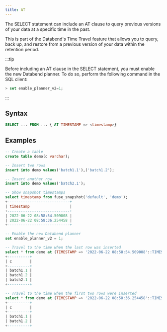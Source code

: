 ```yaml
---
title: AT
---
```


The SELECT statement can include an AT clause to query previous versions of your data at a specific time in the past.

This is part of the Databend's Time Travel feature that allows you to query, back up, and restore from a previous version of your data within the retention period.

:::tip

Before including an AT clause in the SELECT statement, you must enable the new Databend planner. To do so, perform the following command in the SQL client:

```sql
> set enable_planner_v2=1;
```
:::

## Syntax

```sql    
SELECT ... FROM ... { AT TIMESTAMP => <timestamp>}
```

## Examples

```sql
-- Create a table
create table demo(c varchar);

-- Insert two rows
insert into demo values('batch1.1'),('batch1.2');

-- Insert another row
insert into demo values('batch2.1');

-- Show snapshot timestamps
select timestamp from fuse_snapshot('default', 'demo'); 
+----------------------------+
| timestamp                  |
+----------------------------+
| 2022-06-22 08:58:54.509008 |
| 2022-06-22 08:58:36.254458 |
+----------------------------+

-- Enable the new Databend planner
set enable_planner_v2 = 1;  

-- Travel to the time when the last row was inserted
select * from demo at (TIMESTAMP => '2022-06-22 08:58:54.509008'::TIMESTAMP); 
+----------+
| c        |
+----------+
| batch1.1 |
| batch1.2 |
| batch2.1 |
+----------+

-- Travel to the time when the first two rows were inserted
select * from demo at (TIMESTAMP => '2022-06-22 08:58:36.254458'::TIMESTAMP); 
+----------+
| c        |
+----------+
| batch1.1 |
| batch1.2 |
+----------+

```
